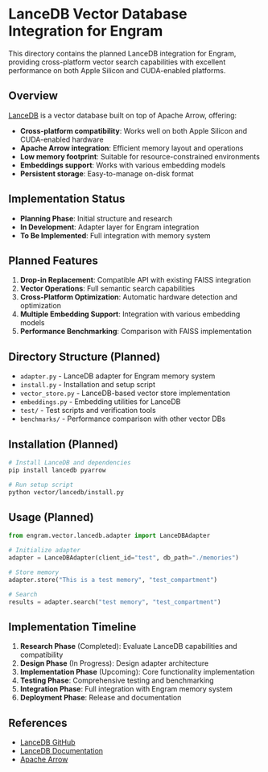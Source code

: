 # LanceDB Vector Database Integration for Engram

This directory contains the planned LanceDB integration for Engram, providing cross-platform vector search capabilities with excellent performance on both Apple Silicon and CUDA-enabled platforms.

## Overview

[LanceDB](https://github.com/lancedb/lancedb) is a vector database built on top of Apache Arrow, offering:

- **Cross-platform compatibility**: Works well on both Apple Silicon and CUDA-enabled hardware
- **Apache Arrow integration**: Efficient memory layout and operations
- **Low memory footprint**: Suitable for resource-constrained environments
- **Embeddings support**: Works with various embedding models
- **Persistent storage**: Easy-to-manage on-disk format

## Implementation Status

- **Planning Phase**: Initial structure and research
- **In Development**: Adapter layer for Engram integration
- **To Be Implemented**: Full integration with memory system

## Planned Features

1. **Drop-in Replacement**: Compatible API with existing FAISS integration
2. **Vector Operations**: Full semantic search capabilities
3. **Cross-Platform Optimization**: Automatic hardware detection and optimization
4. **Multiple Embedding Support**: Integration with various embedding models
5. **Performance Benchmarking**: Comparison with FAISS implementation

## Directory Structure (Planned)

- `adapter.py` - LanceDB adapter for Engram memory system
- `install.py` - Installation and setup script
- `vector_store.py` - LanceDB-based vector store implementation
- `embeddings.py` - Embedding utilities for LanceDB
- `test/` - Test scripts and verification tools
- `benchmarks/` - Performance comparison with other vector DBs

## Installation (Planned)

```bash
# Install LanceDB and dependencies
pip install lancedb pyarrow

# Run setup script
python vector/lancedb/install.py
```

## Usage (Planned)

```python
from engram.vector.lancedb.adapter import LanceDBAdapter

# Initialize adapter
adapter = LanceDBAdapter(client_id="test", db_path="./memories")

# Store memory
adapter.store("This is a test memory", "test_compartment")

# Search
results = adapter.search("test memory", "test_compartment")
```

## Implementation Timeline

1. **Research Phase** (Completed): Evaluate LanceDB capabilities and compatibility
2. **Design Phase** (In Progress): Design adapter architecture
3. **Implementation Phase** (Upcoming): Core functionality implementation
4. **Testing Phase**: Comprehensive testing and benchmarking
5. **Integration Phase**: Full integration with Engram memory system
6. **Deployment Phase**: Release and documentation

## References

- [LanceDB GitHub](https://github.com/lancedb/lancedb)
- [LanceDB Documentation](https://lancedb.github.io/lancedb/)
- [Apache Arrow](https://arrow.apache.org/)